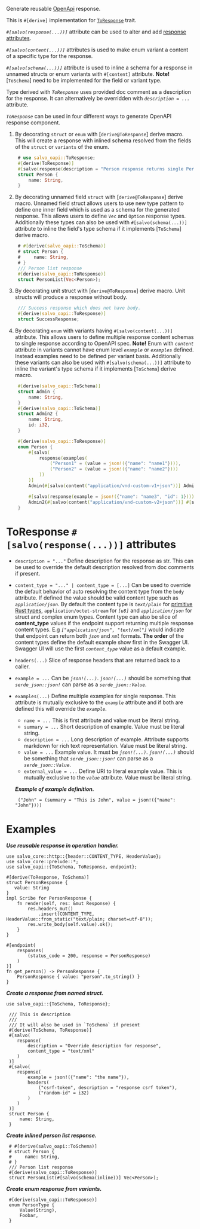 Generate reusable [OpenApi][openapi] response.

This is `#[derive]` implementation for [`ToResponse`][to_response] trait.


_`#[salvo(response(...))]`_ attribute can be used to alter and add [response attributes](#toresponse-response-attributes).

_`#[salvo(content(...))]`_ attributes is used to make enum variant a content of a specific type for the
response.

_`#[salvo(schema(...))]`_ attribute is used to inline a schema for a response in unnamed structs or
enum variants with `#[content]` attribute. **Note!** [`ToSchema`] need to be implemented for
the field or variant type.

Type derived with _`ToResponse`_ uses provided doc comment as a description for the response. It
can alternatively be overridden with _`description = ...`_ attribute.

_`ToResponse`_ can be used in four different ways to generate OpenAPI response component.

1. By decorating `struct` or `enum` with [`derive@ToResponse`] derive macro. This will create a
   response with inlined schema resolved from the fields of the `struct` or `variants` of the
   enum.

   ```rust
    # use salvo_oapi::ToResponse;
    #[derive(ToResponse)]
    #[salvo(response(description = "Person response returns single Person entity"))]
    struct Person {
        name: String,
    }
   ```

2. By decorating unnamed field `struct` with [`derive@ToResponse`] derive macro. Unnamed field struct
   allows users to use new type pattern to define one inner field which is used as a schema for
   the generated response. This allows users to define `Vec` and `Option` response types.
   Additionally these types can also be used with `#[salvo(schema(...))]` attribute to inline the
   field's type schema if it implements [`ToSchema`] derive macro.

   ```rust
    # #[derive(salvo_oapi::ToSchema)]
    # struct Person {
    #     name: String,
    # }
    /// Person list response
    #[derive(salvo_oapi::ToResponse)]
    struct PersonList(Vec<Person>);
   ```

3. By decorating unit struct with [`derive@ToResponse`] derive macro. Unit structs will produce a
   response without body.

   ```rust
    /// Success response which does not have body.
    #[derive(salvo_oapi::ToResponse)]
    struct SuccessResponse;
   ```

4. By decorating `enum` with variants having `#[salvo(content(...))]` attribute. This allows users to
   define multiple response content schemas to single response according to OpenAPI spec.
   **Note!** Enum with _`content`_ attribute in variants cannot have enum level _`example`_ or
   _`examples`_ defined. Instead examples need to be defined per variant basis. Additionally
   these variants can also be used with `#[salvo(schema(...))]` attribute to inline the variant's type schema
   if it implements [`ToSchema`] derive macro.

   ```rust
    #[derive(salvo_oapi::ToSchema)]
    struct Admin {
        name: String,
    }
    #[derive(salvo_oapi::ToSchema)]
    struct Admin2 {
        name: String,
        id: i32,
    }

    #[derive(salvo_oapi::ToResponse)]
    enum Person {
        #[salvo(
            response(examples(
                ("Person1" = (value = json!({"name": "name1"}))),
                ("Person2" = (value = json!({"name": "name2"})))
            ))
        )]
        Admin(#[salvo(content("application/vnd-custom-v1+json"))] Admin),

        #[salvo(response(example = json!({"name": "name3", "id": 1})))]
        Admin2(#[salvo(content("application/vnd-custom-v2+json"))] #[salvo(schema(inline))] Admin2),
    }
   ```

# ToResponse `#[salvo(response(...))]` attributes

* `description = "..."` Define description for the response as str. This can be used to
  override the default description resolved from doc comments if present.

* `content_type = "..." | content_type = [...]` Can be used to override the default behavior of auto resolving the content type
  from the `body` attribute. If defined the value should be valid content type such as
  _`application/json`_. By default the content type is _`text/plain`_ for
  [primitive Rust types][primitive], `application/octet-stream` for _`[u8]`_ and
  _`application/json`_ for struct and complex enum types.
  Content type can also be slice of **content_type** values if the endpoint support returning multiple
  response content types. E.g _`["application/json", "text/xml"]`_ would indicate that endpoint can return both
  _`json`_ and _`xml`_ formats. **The order** of the content types define the default example show first in
  the Swagger UI. Swagger UI will use the first _`content_type`_ value as a default example.

* `headers(...)` Slice of response headers that are returned back to a caller.

* `example = ...` Can be _`json!(...)`_. _`json!(...)`_ should be something that
  _`serde_json::json!`_ can parse as a _`serde_json::Value`_.

* `examples(...)` Define multiple examples for single response. This attribute is mutually
  exclusive to the _`example`_ attribute and if both are defined this will override the _`example`_.
    * `name = ...` This is first attribute and value must be literal string.
    * `summary = ...` Short description of example. Value must be literal string.
    * `description = ...` Long description of example. Attribute supports markdown for rich text
      representation. Value must be literal string.
    * `value = ...` Example value. It must be _`json!(...)`_. _`json!(...)`_ should be something that
      _`serde_json::json!`_ can parse as a _`serde_json::Value`_.
    * `external_value = ...` Define URI to literal example value. This is mutually exclusive to
      the _`value`_ attribute. Value must be literal string.

     _**Example of example definition.**_
    ```text
     ("John" = (summary = "This is John", value = json!({"name": "John"})))
    ```

# Examples

_**Use reusable response in operation handler.**_
```
use salvo_core::http::{header::CONTENT_TYPE, HeaderValue};
use salvo_core::prelude::*;
use salvo_oapi::{ToSchema, ToResponse, endpoint};

#[derive(ToResponse, ToSchema)]
struct PersonResponse {
   value: String
}
impl Scribe for PersonResponse {
    fn render(self, res: &mut Response) {
        res.headers_mut()
            .insert(CONTENT_TYPE, HeaderValue::from_static("text/plain; charset=utf-8"));
        res.write_body(self.value).ok();
    }
}

#[endpoint(
    responses(
        (status_code = 200, response = PersonResponse)
    )
)]
fn get_person() -> PersonResponse {
    PersonResponse { value: "person".to_string() }
}
```

_**Create a response from named struct.**_
```
use salvo_oapi::{ToSchema, ToResponse};

 /// This is description
 ///
 /// It will also be used in `ToSchema` if present
 #[derive(ToSchema, ToResponse)]
 #[salvo(
    response(
        description = "Override description for response",
        content_type = "text/xml"
    )
 )]
 #[salvo(
    response(
        example = json!({"name": "the name"}),
        headers(
            ("csrf-token", description = "response csrf token"),
            ("random-id" = i32)
        )
    )
 )]
 struct Person {
     name: String,
 }
```

_**Create inlined person list response.**_
```
 # #[derive(salvo_oapi::ToSchema)]
 # struct Person {
 #     name: String,
 # }
 /// Person list response
 #[derive(salvo_oapi::ToResponse)]
 struct PersonList(#[salvo(schema(inline))] Vec<Person>);
```

_**Create enum response from variants.**_
```
 #[derive(salvo_oapi::ToResponse)]
 enum PersonType {
     Value(String),
     Foobar,
 }
```

[to_response]: trait.ToResponse.html
[primitive]: https://doc.rust-lang.org/std/primitive/index.html
[openapi]: derive.OpenApi.html